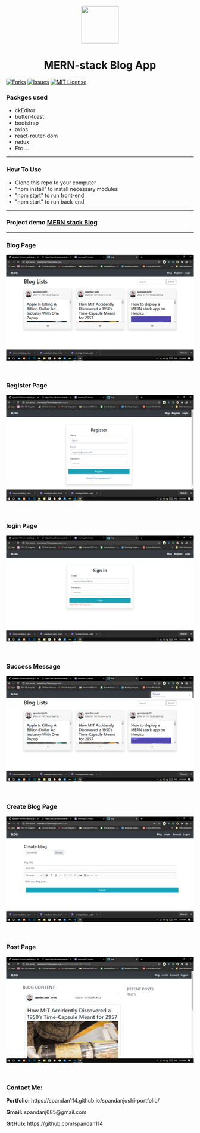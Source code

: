 <p align="center">
    <img src="https://img.icons8.com/cute-clipart/64/000000/react-native.png" width="100" height="100"/>
</p>

<h1 align="center">MERN-stack Blog App</h1>

[![Forks][forks-shield]][forks-url]
[![Issues][issues-shield]][issues-url]
[![MIT License][license-shield]][license-url]

### Packges used
+ ckEditor
+ butter-toast
+ bootstrap
+ axios
+ react-router-dom
+ redux
+ Etc ...

<hr>

### How To Use
+ Clone this repo to your computer
+ "npm install" to install necessary modules 
+ "npm start" to run front-end
+ "npm start" to run back-end


<hr>

### Project demo [MERN stack Blog ](https://mernblog37.herokuapp.com/)

<hr>

### Blog Page

![Layout](1.png)

<br>

### Register Page

![Layout](2.png)

<br>

### login Page

![Layout](3.png)

<br>

### Success Message

![Layout](4message.png)

<br>

### Create Blog Page

![Layout](5create.png)

<br>

### Post Page

![Layout](6post.png)

<br>


<h3>Contact Me:</h3>

<div>
    <p><b>Portfolio:</b> https://spandan114.github.io/spandanjoshi-portfolio/ </p>
</div>

<div>
    <p><b>Gmail:</b> spandanj685@gmail.com </p>
</div>

<div>
    <p><b>GitHub:</b> https://github.com/spandan114</p>
</div>












[forks-shield]: https://img.shields.io/github/forks/kaboobear/MEVN-Fitness-App?style=flat-square
[forks-url]: https://github.com/kaboobear/MEVN-Fitness-App/network/members
[issues-shield]: https://img.shields.io/github/issues/kaboobear/MEVN-Fitness-App.svg?style=flat-square
[issues-url]: https://github.com/kaboobear/MEVN-Fitness-App/issues
[license-shield]: https://img.shields.io/github/license/kaboobear/MEVN-Fitness-App.svg?style=flat-square
[license-url]: https://github.com/kaboobear/MEVN-Fitness-App/blob/master/LICENSE.txt